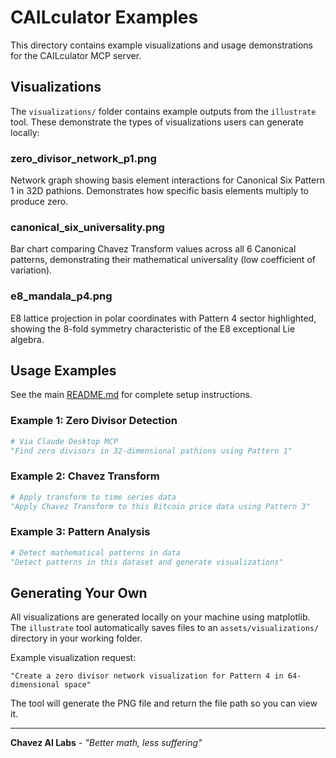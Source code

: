 # CAILculator Examples

This directory contains example visualizations and usage demonstrations for the CAILculator MCP server.

## Visualizations

The `visualizations/` folder contains example outputs from the `illustrate` tool. These demonstrate the types of visualizations users can generate locally:

### zero_divisor_network_p1.png
Network graph showing basis element interactions for Canonical Six Pattern 1 in 32D pathions. Demonstrates how specific basis elements multiply to produce zero.

### canonical_six_universality.png
Bar chart comparing Chavez Transform values across all 6 Canonical patterns, demonstrating their mathematical universality (low coefficient of variation).

### e8_mandala_p4.png
E8 lattice projection in polar coordinates with Pattern 4 sector highlighted, showing the 8-fold symmetry characteristic of the E8 exceptional Lie algebra.

## Usage Examples

See the main [README.md](../README.md) for complete setup instructions.

### Example 1: Zero Divisor Detection
```python
# Via Claude Desktop MCP
"Find zero divisors in 32-dimensional pathions using Pattern 1"
```

### Example 2: Chavez Transform
```python
# Apply transform to time series data
"Apply Chavez Transform to this Bitcoin price data using Pattern 3"
```

### Example 3: Pattern Analysis
```python
# Detect mathematical patterns in data
"Detect patterns in this dataset and generate visualizations"
```

## Generating Your Own

All visualizations are generated locally on your machine using matplotlib. The `illustrate` tool automatically saves files to an `assets/visualizations/` directory in your working folder.

Example visualization request:
```
"Create a zero divisor network visualization for Pattern 4 in 64-dimensional space"
```

The tool will generate the PNG file and return the file path so you can view it.

---

**Chavez AI Labs** - *"Better math, less suffering"*
